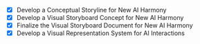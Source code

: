 - [x] Develop a Conceptual Storyline for New AI Harmony
- [x] Develop a Visual Storyboard Concept for New AI Harmony
- [x] Finalize the Visual Storyboard Document for New AI Harmony
- [x] Develop a Visual Representation System for AI Interactions
